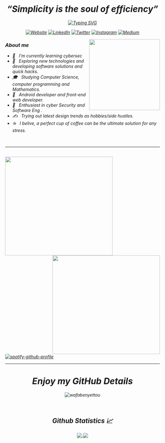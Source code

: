 <h1 align="center"><i>“Simplicity is the soul of efficiency”<i></h1>

<div align="center">
  
  [![Typing SVG](https://readme-typing-svg.demolab.com?font=Fira+Code&pause=1000&color=FF008F&width=435&lines=Hello+!!!;About+me+my+GitHub+%3C3;i+am+wafa%2C+a+simple+girl+who+loves+CS+!!!;suit+yourself)](https://git.io/typing-svg) 
  
  </div>

<!-- Social badges -->
<p align="center">
  <a href="[Your Website URL]"><img alt="Website" src="https://img.shields.io/badge/Website-[Your Website Color]?style=flat-square&logo=google-chrome&logoColor=white"></a>
  <a href="[Your LinkedIn URL]"><img alt="LinkedIn" src="https://img.shields.io/badge/LinkedIn-[Your LinkedIn Color]?style=flat-square&logo=linkedin&logoColor=white"></a>
  <a href="[Your Twitter URL]"><img alt="Twitter" src="https://img.shields.io/badge/Twitter-[Your Twitter Color]?style=flat-square&logo=twitter&logoColor=white"></a>
  <a href="[Your Instagram URL]"><img alt="Instagram" src="https://img.shields.io/badge/Instagram-[Your Instagram Color]?style=flat-square&logo=instagram&logoColor=white"></a>
  <a href="[Your Medium URL]"><img alt="Medium" src="https://img.shields.io/badge/Medium-[Your Medium Color]?style=flat-square&logo=medium&logoColor=white"></a>
</p>

<img align='right' src="https://media.giphy.com/media/AIAkw0wxZE9zgaXfIc/giphy-downsized-large.gif" width="230">
  
### About me 
  - 🔭 &nbsp; I’m currently learning cybersec
  - 🤔 &nbsp; Exploring new technologies and developing software solutions and quick hacks.
  - 🎓 &nbsp; Studying Computer Science, computer programming and Mathematics.
  - 💼 &nbsp; Android developer and front-end web developer.
  - 🌱 &nbsp; Enthusiast in cyber Security and Software Eng .
  - ✍️ &nbsp; Trying out latest design trends as hobbies/side hustles.
  - ☕ &nbsp; I belive, a perfect cup of coffee can be the ultimate solution for any stress. 

</br>

  ---
  
  <br>
<img align="left" src="https://media.giphy.com/media/Eeruyn15oqbCJtkaw4/giphy.gif" height="320px" width ="350px"> <img align="right" src="https://media.giphy.com/media/J5wmYdkKo3WcpNviBy/giphy.gif" height="320px" width ="350px"> 
  
  <div>
    
[![spotify-github-profile](https://spotify-github-profile.vercel.app/api/view?uid=31uknioe7rdafykr6gowc5ueskd4&cover_image=true&theme=default&show_offline=false&background_color=121212&interchange=false)](https://github.com/kittinan/spotify-github-profile)

  </div>

  ---
  


  

  
<h1 align="center"><i>Enjoy my GitHub Details<i></h1>
<p  align="center"><img align="center" src="https://github-readme-streak-stats.herokuapp.com/?user=wafabenyettou&" alt="wafabenyettou" /></p>
  <br/>

  <h2 align="center"> Github Statistics 📈 </h2>
  
  <div align="center"> 
     <a href="">
      <img align="center" src="https://github-readme-stats-sigma-five.vercel.app/api?username=WafaBenyettou&show_icons=true&include_all_commits=true&count_private=true&line_height=40" />
    </a>
    <a href="">
      <img align="center" src="https://github-readme-stats.vercel.app/api/top-langs/?username=WafaBenyettou&line_height=40&hide=css"/>
    </a>
</div
  
<br/>

